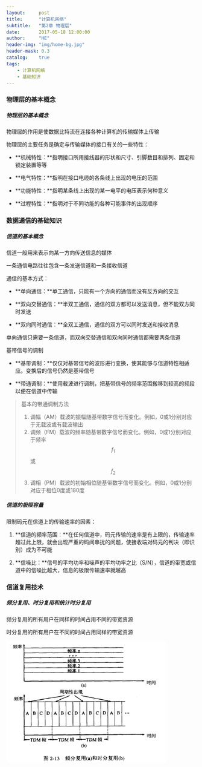 ```yaml
---
layout:     post
title:      "计算机网络"
subtitle:   "第2章 物理层"
date:       2017-05-18 12:00:00
author:     "HE"
header-img: "img/home-bg.jpg"
header-mask: 0.3
catalog:    true
tags:
    - 计算机网络
    - 基础知识
---
```


### 物理层的基本概念

##### 物理层的基本概念

物理层的作用是使数据比特流在连接各种计算机的传输媒体上传输

物理层的主要任务是确定与传输媒体的接口有关的一些特性：

* **机械特性：**指明接口所用接线器的形状和尺寸、引脚数目和排列、固定和锁定装置等等

* **电气特性：**指明在接口电缆的各条线上出现的电压的范围

* **功能特性：**指明某条线上出现的某一电平的电压表示何种意义

* **过程特性：**指明对于不同功能的各种可能事件的出现顺序

### 数据通信的基础知识

##### 信道的基本概念

信道一般用来表示向某一方向传送信息的媒体

一条通信电路往往包含一条发送信道和一条接收信道

通信的基本方式：

* **单向通信：**单工通信，只能有一个方向的通信而没有反方向的交互

* **双向交替通信：**半双工通信，通信的双方都可以发送消息，但不能双方同时发送

* **双向同时通信：**全双工通信，通信的双方可以同时发送和接收消息

单向通信只需要一条信道，而双向交替通信和双向同时通信都需要两条信道

基带信号的调制

* **基带调制：**仅仅对基带信号的波形进行变换，使其能够与信道特性相适应。变换后的信号仍然是基带信号

* **带通调制：**使用载波进行调制，把基带信号的频率范围搬移到较高的频段以便在信道中传输

> 基本的带通调制方法
> 1. 调幅（AM）载波的振幅随基带数字信号而变化。例如，0或1分别对应于无载波或有载波输出
> 2. 调频（FM）载波的频率随基带数字信号而变化。例如，0或1分别对应于频率$$f_{1}$$或$$f_{2}$$
> 3. 调相（PM）载波的初始相位随基带数字信号而变化。例如，0或1分别对应于相位0度或180度

##### 信道的极限容量

限制码元在信道上的传输速率的因素：

1. **信道的频率范围：**在任何信道中，码元传输的速率是有上限的，传输速率超过此上限，就会出现严重的码间串扰的问题，使接收端对码元的判决（即识别）成为不可能

2. **信噪比：**信号的平均功率和噪声的平均功率之比（S/N），信道的带宽或信道中的信噪比越大，信息的极限传输速率就越高

### 信道复用技术

##### 频分复用、时分复用和统计时分复用

频分复用的所有用户在同样的时间占用不同的带宽资源

时分复用的所有用户在不同的时间占用同样的带宽资源

![频分复用和时分复用](/img/computer-network/FDM-TDM.png)

